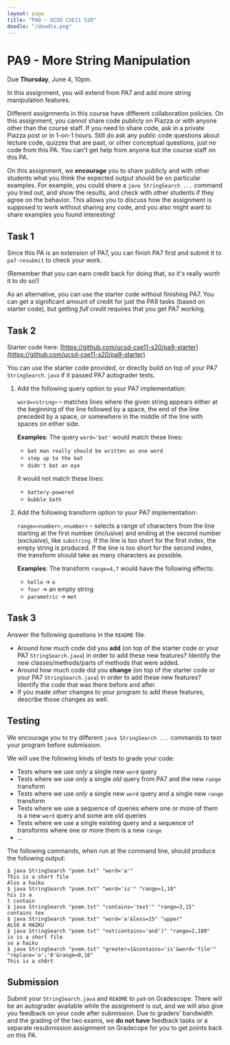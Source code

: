 ```yaml
---
layout: page
title: "PA9 – UCSD CSE11 S20"
doodle: "/doodle.png"
---
```


# PA9 - More String Manipulation
Due **Thursday**, June 4, 10pm.

In this assignment, you will extend from PA7 and add more string manipulation 
features. 

Different assignments in this course have different collaboration policies.
On this assignment, you cannot share code publicly on Piazza or with anyone
other than the course staff. If you need to share code, ask in a private
Piazza post or in 1-on-1 hours. Still do ask any public code questions about
lecture code, quizzes that are past, or other conceptual questions, just no
code from this PA. You can't get help from anyone but the course staff on
this PA.

On this assignment, we **encourage** you to share publicly and with other
students what you think the expected output should be on particular examples.
For example, you could share a `java StringSearch ...` command you tried out,
and show the results, and check with other students if they agree on the
behavior. This allows you to discuss how the assignment is supposed to work
without sharing any code, and you also might want to share examples you found
interesting!


## Task 1

Since this PA is an extension of PA7, you can finish PA7 first and submit it 
to `pa7-resubmit` to check your work. 

(Remember that you can earn credit back for doing that, so it's really worth
it to do so!)

As an alternative, you can use the starter code without finishing PA7. You can 
get a significant amount of credit for just the PA9 tasks (based on starter code), 
but getting _full credit_ requires that you get PA7 working. 


## Task 2
Starter code here: 
[https://github.com/ucsd-cse11-s20/pa9-starter](https://github.com/ucsd-cse11-s20/pa9-starter)

You can use the starter code provided, or directly build
on top of your PA7 `StringSearch.java` if it passed PA7 autograder tests. 


1. Add the following query option to your PA7 implementation:

    `word=<string>` – matches lines where the given string appears either
    at the beginning of the line followed by a space, the end of the line
    preceded by a space, or somewhere in the middle of the line with spaces on
    either side.

    **Examples**: The query `word='bat'` would match these lines:

    - `bat man really should be written as one word`
    - `step up to the bat`
    - `didn't bat an eye`

    It would not match these lines:

    - `battery-powered`
    - `bubble bath`

2. Add the following transform option to your PA7 implementation:

    `range=<number>,<number>` – selects a range of characters from the line
    starting at the first number (inclusive) and ending at the second number
    (exclusive), like `substring`. If the line is too short for the first
    index, the empty string is produced. If the line is too short for the
    second index, the transform should take as many characters as possible.

    **Examples**: The transform `range=4,7` would have the following effects:

    - `hello` → `o`
    - `four` → an empty string
    - `parametric` → `met`

## Task 3

Answer the following questions in the `README` file.

- Around how much code did you **add** (on top of the starter code or your PA7 `StringSearch.java`) 
in order to add these new features?
Identify the new classes/methods/parts of methods that were added.
- Around how much code did you **change** (on top of the starter code or your PA7 `StringSearch.java`) 
in order to add these new features?
Identify the code that was there before and after.
- If you made _other_ changes to your program to add these features,
describe those changes as well.



## Testing

We encourage you to try different `java StringSearch ...` commands to test your 
program before submission. 

We will use the following kinds of tests to grade your code:
- Tests where we use *only* a single new `word` query
- Tests where we use *only* a single *old* query from PA7 and the new `range` transform
- Tests where we use *only* a single new `word` query and a single new `range` transform
- Tests where we use a sequence of queries where one or more of them is a new `word` query and some are old queries
- Tests where we use a single existing query and a sequence of transforms where one or more them is a new `range`
- ...

The following commands, when run at the command line, should produce the following output:
```
$ java StringSearch "poem.txt" "word='a'"
This is a short file
Also a haiku
$ java StringSearch "poem.txt" "word='is'" "range=1,10"
his is a 
t contain
$ java StringSearch "poem.txt" "contains='text'" "range=3,15"
contains tex
$ java StringSearch "poem.txt" "word='a'&less=15" "upper"
ALSO A HAIKU
$ java StringSearch "poem.txt" "not(contains='and')" "range=2,100"
is is a short file
so a haiku
$ java StringSearch "poem.txt" "greater=1&contains='is'&word='file'" "replace='o';'0'&range=0,16"
This is a sh0rt
```


## Submission

Submit your `StringSearch.java` and `README` to `pa9` on Gradescope. There will be an 
autograder available while the assignment is out, and we will also give you 
feedback on your code after submission. Due to graders' bandwidth and the 
grading of the two exams, we **do not have** feedback tasks or a separate 
resubmission assignment on Gradecope for you to get points back on this PA. 

